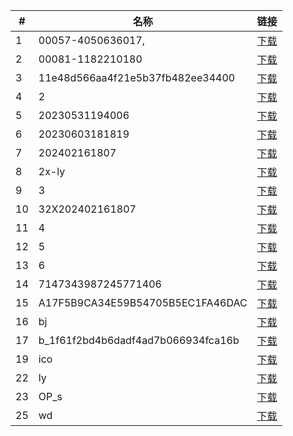 | #   | 名称                        | 链接                      |
| --- | --------------------------- | ------------------------- |
| 1   | 00057-4050636017,      | [下载](./00057-4050636017,.png) |
| 2   | 00081-1182210180      | [下载](./00081-1182210180.jpg) |
| 3   | 11e48d566aa4f21e5b37fb482ee34400      | [下载](./11e48d566aa4f21e5b37fb482ee34400.png) |
| 4   | 2      | [下载](./2.jpg) |
| 5   | 20230531194006      | [下载](./20230531194006.jpg) |
| 6   | 20230603181819      | [下载](./20230603181819.jpg) |
| 7   | 202402161807      | [下载](./202402161807.png) |
| 8   | 2x-ly      | [下载](./2x-ly.png) |
| 9   | 3      | [下载](./3.png) |
| 10   | 32X202402161807      | [下载](./32X202402161807.png) |
| 11   | 4      | [下载](./4.jpg) |
| 12   | 5      | [下载](./5.png) |
| 13   | 6      | [下载](./6.png) |
| 14   | 7147343987245771406      | [下载](./7147343987245771406.png) |
| 15   | A17F5B9CA34E59B54705B5EC1FA46DAC      | [下载](./A17F5B9CA34E59B54705B5EC1FA46DAC.png) |
| 16   | bj      | [下载](./bj.png) |
| 17   | b_1f61f2bd4b6dadf4ad7b066934fca16b      | [下载](./b_1f61f2bd4b6dadf4ad7b066934fca16b.jpg) |
| 19   | ico      | [下载](./ico.png) |
| 22   | ly      | [下载](./ly.png) |
| 23   | OP_s      | [下载](./OP_s.webp) |
| 25   | wd      | [下载](./wd.png) |